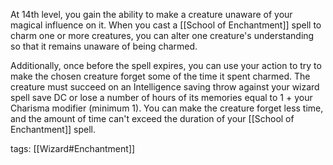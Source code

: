 At 14th level, you gain the ability to make a creature unaware of your magical influence on it. When you cast a [[School of Enchantment]] spell to charm one or more creatures, you can alter one creature's understanding so that it remains unaware of being charmed.

Additionally, once before the spell expires, you can use your action to try to make the chosen creature forget some of the time it spent charmed. The creature must succeed on an Intelligence saving throw against your wizard spell save DC or lose a number of hours of its memories equal to 1 + your Charisma modifier (minimum 1). You can make the creature forget less time, and the amount of time can't exceed the duration of your [[School of Enchantment]] spell.

tags: [[Wizard#Enchantment]]